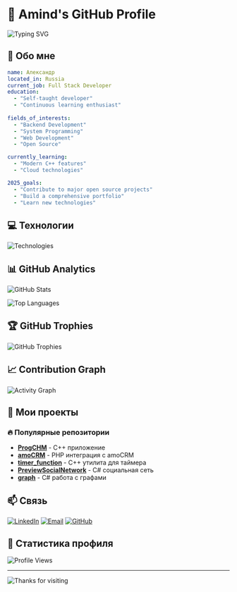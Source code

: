 # 🎯 Amind's GitHub Profile

![Typing SVG](https://readme-typing-svg.herokuapp.com?font=Fira+Code&size=30&pause=1000&color=00D4FF&center=true&vCenter=true&width=600&lines=Full+Stack+Developer;%7C+PHP+%7C+C%23;Building+Amazing+Projects;Open+Source+Contributor)


## 🚀 Обо мне

```yaml
name: Александр
located_in: Russia
current_job: Full Stack Developer
education: 
  - "Self-taught developer"
  - "Continuous learning enthusiast"
  
fields_of_interests:
  - "Backend Development"
  - "System Programming"
  - "Web Development"
  - "Open Source"

currently_learning:
  - "Modern C++ features"
  - "Cloud technologies"

2025_goals:
  - "Contribute to major open source projects"
  - "Build a comprehensive portfolio"
  - "Learn new technologies"
```

## 💻 Технологии

![Technologies](https://skillicons.dev/icons?i=cpp,php,cs,git,github,linux,vscode)

## 📊 GitHub Analytics

![GitHub Stats](https://github-readme-stats.vercel.app/api?username=amindlog&show_icons=true&theme=radical&hide_border=true&count_private=true)

![Top Languages](https://github-readme-stats.vercel.app/api/top-langs/?username=amindlog&layout=compact&theme=radical&hide_border=true)

## 🏆 GitHub Trophies

![GitHub Trophies](https://github-profile-trophy.vercel.app/?username=amindlog&theme=radical&no-frame=true&column=7)

## 📈 Contribution Graph

![Activity Graph](https://github-readme-activity-graph.vercel.app/graph?username=amindlog&theme=radical&hide_border=true)

## 🎯 Мои проекты

### 🔥 Популярные репозитории

- **[ProgCHM](https://github.com/amindlog/ProgCHM)** - C++ приложение
- **[amoCRM](https://github.com/amindlog/amoCRM)** - PHP интеграция с amoCRM
- **[timer_function](https://github.com/amindlog/timer_function)** - C++ утилита для таймера
- **[PreviewSocialNetwork](https://github.com/amindlog/PreviewSocialNetwork)** - C# социальная сеть
- **[graph](https://github.com/amindlog/graph)** - C# работа с графами

## 📫 Связь

[![LinkedIn](https://img.shields.io/badge/LinkedIn-0077B5?style=for-the-badge&logo=linkedin&logoColor=white)](https://linkedin.com/in/amindlog)
[![Email](https://img.shields.io/badge/Email-D14836?style=for-the-badge&logo=gmail&logoColor=white)](mailto:your-email@example.com)
[![GitHub](https://img.shields.io/badge/GitHub-100000?style=for-the-badge&logo=github&logoColor=white)](https://github.com/amindlog)

## 🎨 Статистика профиля

![Profile Views](https://komarev.com/ghpvc/?username=amindlog&style=flat-square&color=blue)

---

![Thanks for visiting](https://readme-typing-svg.herokuapp.com?font=Fira+Code&pause=1000&color=00D4FF&center=true&vCenter=true&width=435&lines=Thanks+for+visiting!;Feel+free+to+connect+with+me!)
